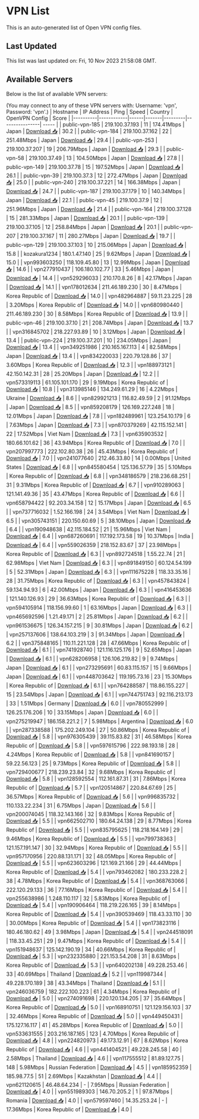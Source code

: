 # VPN List

This is an auto-generated list of Open VPN config files.

## Last Updated

This list was last updated on: Fri, 10 Nov 2023 21:58:08 GMT.

## Available Servers

Below is the list of available VPN servers:

(You may connect to any of these VPN servers with: Username: 'vpn', Password: 'vpn'.)
| Hostname | IP Address | Ping | Speed | Country | OpenVPN Config | Score |
|----------|------------|------|-------|---------|----------------| ----- |
| public-vpn-185 | 219.100.37.193 | 11 | 174.41Mbps | Japan | [Download 📥](./configs/server_0_JP.ovpn) | 30.2 |
| public-vpn-184 | 219.100.37.162 | 22 | 251.48Mbps | Japan | [Download 📥](./configs/server_1_JP.ovpn) | 29.4 |
| public-vpn-253 | 219.100.37.207 | 19 | 206.79Mbps | Japan | [Download 📥](./configs/server_2_JP.ovpn) | 29.3 |
| public-vpn-58 | 219.100.37.49 | 13 | 104.50Mbps | Japan | [Download 📥](./configs/server_3_JP.ovpn) | 27.8 |
| public-vpn-149 | 219.100.37.78 | 15 | 197.52Mbps | Japan | [Download 📥](./configs/server_4_JP.ovpn) | 26.1 |
| public-vpn-39 | 219.100.37.3 | 12 | 272.47Mbps | Japan | [Download 📥](./configs/server_5_JP.ovpn) | 25.0 |
| public-vpn-240 | 219.100.37.221 | 14 | 166.38Mbps | Japan | [Download 📥](./configs/server_6_JP.ovpn) | 24.7 |
| public-vpn-187 | 219.100.37.179 | 10 | 140.34Mbps | Japan | [Download 📥](./configs/server_7_JP.ovpn) | 22.1 |
| public-vpn-45 | 219.100.37.9 | 12 | 251.96Mbps | Japan | [Download 📥](./configs/server_8_JP.ovpn) | 21.4 |
| public-vpn-164 | 219.100.37.128 | 15 | 281.33Mbps | Japan | [Download 📥](./configs/server_9_JP.ovpn) | 20.1 |
| public-vpn-139 | 219.100.37.105 | 12 | 258.84Mbps | Japan | [Download 📥](./configs/server_10_JP.ovpn) | 20.1 |
| public-vpn-207 | 219.100.37.167 | 11 | 280.27Mbps | Japan | [Download 📥](./configs/server_11_JP.ovpn) | 19.7 |
| public-vpn-129 | 219.100.37.103 | 10 | 215.06Mbps | Japan | [Download 📥](./configs/server_12_JP.ovpn) | 15.8 |
| kozakura1234 | 180.1.47.140 | 25 | 9.62Mbps | Japan | [Download 📥](./configs/server_13_JP.ovpn) | 15.0 |
| vpn993603250 | 118.109.45.80 | 13 | 12.99Mbps | Japan | [Download 📥](./configs/server_14_JP.ovpn) | 14.6 |
| vpn277910437 | 106.180.102.77 | 33 | 5.46Mbps | Japan | [Download 📥](./configs/server_15_JP.ovpn) | 14.4 |
| vpn529296033 | 210.170.8.26 | 8 | 42.17Mbps | Japan | [Download 📥](./configs/server_16_JP.ovpn) | 14.1 |
| vpn178012634 | 211.46.189.230 | 30 | 8.47Mbps | Korea Republic of | [Download 📥](./configs/server_17_KR.ovpn) | 14.0 |
| vpn482964887 | 59.11.23.225 | 28 | 3.20Mbps | Korea Republic of | [Download 📥](./configs/server_18_KR.ovpn) | 14.0 |
| vpn680980440 | 211.46.189.230 | 30 | 8.58Mbps | Korea Republic of | [Download 📥](./configs/server_19_KR.ovpn) | 13.9 |
| public-vpn-46 | 219.100.37.10 | 21 | 208.74Mbps | Japan | [Download 📥](./configs/server_20_JP.ovpn) | 13.7 |
| vpn316845702 | 218.227.93.89 | 10 | 3.12Mbps | Japan | [Download 📥](./configs/server_21_JP.ovpn) | 13.4 |
| public-vpn-224 | 219.100.37.201 | 10 | 234.05Mbps | Japan | [Download 📥](./configs/server_22_JP.ovpn) | 13.4 |
| vpn349251986 | 210.165.167.113 | 4 | 82.58Mbps | Japan | [Download 📥](./configs/server_23_JP.ovpn) | 13.4 |
| vpn834220033 | 220.79.128.86 | 37 | 3.60Mbps | Korea Republic of | [Download 📥](./configs/server_24_KR.ovpn) | 12.3 |
| vpn188973121 | 42.150.142.31 | 28 | 25.20Mbps | Japan | [Download 📥](./configs/server_25_JP.ovpn) | 12.2 |
| vpn573319113 | 61.105.101.170 | 29 | 9.19Mbps | Korea Republic of | [Download 📥](./configs/server_26_KR.ovpn) | 10.8 |
| vpn313985146 | 134.249.61.29 | 16 | 4.22Mbps | Ukraine | [Download 📥](./configs/server_27_UA.ovpn) | 8.6 |
| vpn829921213 | 116.82.49.59 | 2 | 91.12Mbps | Japan | [Download 📥](./configs/server_28_JP.ovpn) | 8.5 |
| vpn859208179 | 126.169.227.248 | 18 | 12.01Mbps | Japan | [Download 📥](./configs/server_29_JP.ovpn) | 7.8 |
| vpn182489961 | 123.254.10.179 | 6 | 7.63Mbps | Japan | [Download 📥](./configs/server_30_JP.ovpn) | 7.3 |
| vpn870379269 | 42.115.152.141 | 22 | 17.52Mbps | Viet Nam | [Download 📥](./configs/server_31_VN.ovpn) | 7.3 |
| vpn635903532 | 180.66.101.62 | 36 | 43.94Mbps | Korea Republic of | [Download 📥](./configs/server_32_KR.ovpn) | 7.0 |
| vpn207997773 | 222.102.80.38 | 26 | 45.43Mbps | Korea Republic of | [Download 📥](./configs/server_33_KR.ovpn) | 7.0 |
| vpn241077640 | 212.46.33.80 | 14 | 0.00Mbps | United States | [Download 📥](./configs/server_34_US.ovpn) | 6.8 |
| vpn845580454 | 125.136.57.79 | 35 | 5.10Mbps | Korea Republic of | [Download 📥](./configs/server_35_KR.ovpn) | 6.8 |
| vpn348186579 | 218.236.68.251 | 31 | 9.31Mbps | Korea Republic of | [Download 📥](./configs/server_36_KR.ovpn) | 6.7 |
| vpn910289063 | 121.141.49.36 | 35 | 43.47Mbps | Korea Republic of | [Download 📥](./configs/server_37_KR.ovpn) | 6.6 |
| vpn658794422 | 92.203.34.158 | 12 | 15.17Mbps | Japan | [Download 📥](./configs/server_38_JP.ovpn) | 6.5 |
| vpn737716032 | 1.52.166.198 | 24 | 3.54Mbps | Viet Nam | [Download 📥](./configs/server_39_VN.ovpn) | 6.5 |
| vpn305743151 | 220.150.60.69 | 5 | 38.10Mbps | Japan | [Download 📥](./configs/server_40_JP.ovpn) | 6.4 |
| vpn190948638 | 42.115.184.52 | 21 | 15.96Mbps | Viet Nam | [Download 📥](./configs/server_41_VN.ovpn) | 6.4 |
| vpn687260691 | 117.192.173.58 | 19 | 10.37Mbps | India | [Download 📥](./configs/server_42_IN.ovpn) | 6.4 |
| vpn559026359 | 218.152.83.67 | 37 | 23.98Mbps | Korea Republic of | [Download 📥](./configs/server_43_KR.ovpn) | 6.3 |
| vpn892724518 | 1.55.22.74 | 21 | 62.98Mbps | Viet Nam | [Download 📥](./configs/server_44_VN.ovpn) | 6.3 |
| vpn891849150 | 60.124.54.199 | 5 | 52.31Mbps | Japan | [Download 📥](./configs/server_45_JP.ovpn) | 6.3 |
| vpn111675228 | 118.33.35.16 | 28 | 31.75Mbps | Korea Republic of | [Download 📥](./configs/server_46_KR.ovpn) | 6.3 |
| vpn457843824 | 59.134.94.93 | 6 | 42.00Mbps | Japan | [Download 📥](./configs/server_47_JP.ovpn) | 6.3 |
| vpn416453636 | 121.140.126.93 | 29 | 36.63Mbps | Korea Republic of | [Download 📥](./configs/server_48_KR.ovpn) | 6.3 |
| vpn594105914 | 118.156.99.60 | 1 | 63.16Mbps | Japan | [Download 📥](./configs/server_49_JP.ovpn) | 6.3 |
| vpn465692596 | 1.21.49.171 | 2 | 25.81Mbps | Japan | [Download 📥](./configs/server_50_JP.ovpn) | 6.2 |
| vpn961536675 | 126.34.157.215 | 9 | 30.81Mbps | Japan | [Download 📥](./configs/server_51_JP.ovpn) | 6.2 |
| vpn257137606 | 138.64.103.219 | 3 | 91.34Mbps | Japan | [Download 📥](./configs/server_52_JP.ovpn) | 6.2 |
| vpn375848165 | 110.11.221.128 | 28 | 47.66Mbps | Korea Republic of | [Download 📥](./configs/server_53_KR.ovpn) | 6.1 |
| vpn741928740 | 121.116.125.176 | 9 | 52.65Mbps | Japan | [Download 📥](./configs/server_54_JP.ovpn) | 6.1 |
| vpn628206958 | 126.106.219.82 | 9 | 9.74Mbps | Japan | [Download 📥](./configs/server_55_JP.ovpn) | 6.1 |
| vpn273295691 | 60.83.115.157 | 15 | 9.66Mbps | Japan | [Download 📥](./configs/server_56_JP.ovpn) | 6.1 |
| vpn448703642 | 119.195.73.16 | 23 | 15.30Mbps | Korea Republic of | [Download 📥](./configs/server_57_KR.ovpn) | 6.1 |
| vpn764288587 | 118.86.155.227 | 15 | 23.54Mbps | Japan | [Download 📥](./configs/server_58_JP.ovpn) | 6.1 |
| vpn744751743 | 92.116.213.173 | 33 | 1.51Mbps | Germany | [Download 📥](./configs/server_59_DE.ovpn) | 6.0 |
| vpn780552999 | 126.25.176.206 | 10 | 33.15Mbps | Japan | [Download 📥](./configs/server_60_JP.ovpn) | 6.0 |
| vpn275219947 | 186.158.221.2 | 7 | 5.98Mbps | Argentina | [Download 📥](./configs/server_61_AR.ovpn) | 6.0 |
| vpn287338588 | 175.202.249.104 | 27 | 50.86Mbps | Korea Republic of | [Download 📥](./configs/server_62_KR.ovpn) | 5.8 |
| vpn976305439 | 39.115.83.82 | 31 | 46.58Mbps | Korea Republic of | [Download 📥](./configs/server_63_KR.ovpn) | 5.8 |
| vpn597615796 | 222.98.193.18 | 28 | 4.24Mbps | Korea Republic of | [Download 📥](./configs/server_64_KR.ovpn) | 5.8 |
| vpn841690157 | 59.22.56.123 | 25 | 9.73Mbps | Korea Republic of | [Download 📥](./configs/server_65_KR.ovpn) | 5.8 |
| vpn729400677 | 218.239.23.84 | 32 | 9.68Mbps | Korea Republic of | [Download 📥](./configs/server_66_KR.ovpn) | 5.8 |
| vpn128592554 | 112.161.87.31 | 31 | 7.86Mbps | Korea Republic of | [Download 📥](./configs/server_67_KR.ovpn) | 5.7 |
| vpn120514867 | 220.84.67.69 | 25 | 36.57Mbps | Korea Republic of | [Download 📥](./configs/server_68_KR.ovpn) | 5.6 |
| vpn996835732 | 110.133.22.234 | 31 | 6.75Mbps | Japan | [Download 📥](./configs/server_69_JP.ovpn) | 5.6 |
| vpn200074045 | 118.32.143.166 | 32 | 9.83Mbps | Korea Republic of | [Download 📥](./configs/server_70_KR.ovpn) | 5.5 |
| vpn662502710 | 180.64.24.138 | 29 | 8.77Mbps | Korea Republic of | [Download 📥](./configs/server_71_KR.ovpn) | 5.5 |
| vpn835795625 | 118.218.164.149 | 29 | 9.46Mbps | Korea Republic of | [Download 📥](./configs/server_72_KR.ovpn) | 5.5 |
| vpn799738363 | 121.157.191.147 | 30 | 32.94Mbps | Korea Republic of | [Download 📥](./configs/server_73_KR.ovpn) | 5.5 |
| vpn957170956 | 220.88.131.171 | 32 | 48.05Mbps | Korea Republic of | [Download 📥](./configs/server_74_KR.ovpn) | 5.5 |
| vpn623603296 | 121.169.21.166 | 29 | 44.44Mbps | Korea Republic of | [Download 📥](./configs/server_75_KR.ovpn) | 5.4 |
| vpn793462082 | 180.233.228.2 | 38 | 4.78Mbps | Korea Republic of | [Download 📥](./configs/server_76_KR.ovpn) | 5.4 |
| vpn368763066 | 222.120.29.133 | 36 | 77.16Mbps | Korea Republic of | [Download 📥](./configs/server_77_KR.ovpn) | 5.4 |
| vpn255638986 | 1.248.110.117 | 32 | 5.83Mbps | Korea Republic of | [Download 📥](./configs/server_78_KR.ovpn) | 5.4 |
| vpn190906464 | 118.219.226.165 | 39 | 8.14Mbps | Korea Republic of | [Download 📥](./configs/server_79_KR.ovpn) | 5.4 |
| vpn390539469 | 118.43.33.110 | 30 | 30.00Mbps | Korea Republic of | [Download 📥](./configs/server_80_KR.ovpn) | 5.4 |
| vpn173823116 | 180.46.180.62 | 49 | 3.98Mbps | Japan | [Download 📥](./configs/server_81_JP.ovpn) | 5.4 |
| vpn244518091 | 118.33.45.251 | 29 | 9.47Mbps | Korea Republic of | [Download 📥](./configs/server_82_KR.ovpn) | 5.4 |
| vpn151948637 | 125.142.190.19 | 34 | 40.66Mbps | Korea Republic of | [Download 📥](./configs/server_83_KR.ovpn) | 5.3 |
| vpn232335880 | 221.153.54.208 | 31 | 8.63Mbps | Korea Republic of | [Download 📥](./configs/server_84_KR.ovpn) | 5.3 |
| vpn640202138 | 49.228.253.46 | 33 | 40.69Mbps | Thailand | [Download 📥](./configs/server_85_TH.ovpn) | 5.2 |
| vpn119987344 | 49.228.170.189 | 38 | 43.34Mbps | Thailand | [Download 📥](./configs/server_86_TH.ovpn) | 5.1 |
| vpn246036759 | 182.222.100.223 | 61 | 4.34Mbps | Korea Republic of | [Download 📥](./configs/server_87_KR.ovpn) | 5.0 |
| vpn274091698 | 220.120.134.205 | 37 | 35.64Mbps | Korea Republic of | [Download 📥](./configs/server_88_KR.ovpn) | 5.0 |
| vpn168910751 | 121.129.156.103 | 37 | 32.46Mbps | Korea Republic of | [Download 📥](./configs/server_89_KR.ovpn) | 5.0 |
| vpn449450431 | 175.127.16.117 | 41 | 45.28Mbps | Korea Republic of | [Download 📥](./configs/server_90_KR.ovpn) | 5.0 |
| vpn533631555 | 203.216.187.165 | 123 | 4.70Mbps | Korea Republic of | [Download 📥](./configs/server_91_KR.ovpn) | 4.8 |
| vpn224820973 | 49.173.12.91 | 67 | 8.62Mbps | Korea Republic of | [Download 📥](./configs/server_92_KR.ovpn) | 4.6 |
| vpn441404521 | 49.228.245.58 | 40 | 2.58Mbps | Thailand | [Download 📥](./configs/server_93_TH.ovpn) | 4.6 |
| vpn117555512 | 81.89.127.75 | 148 | 5.98Mbps | Russian Federation | [Download 📥](./configs/server_94_RU.ovpn) | 4.5 |
| vpn185952359 | 185.98.77.5 | 51 | 2.69Mbps | Kazakhstan | [Download 📥](./configs/server_95_KZ.ovpn) | 4.4 |
| vpn621120615 | 46.48.64.234 | - | 7.95Mbps | Russian Federation | [Download 📥](./configs/server_96_RU.ovpn) | 4.0 |
| vpn551989303 | 146.70.205.2 | 1 | 97.87Mbps | Romania | [Download 📥](./configs/server_97_RO.ovpn) | 4.0 |
| vpn579597460 | 14.35.253.24 | - | 17.36Mbps | Korea Republic of | [Download 📥](./configs/server_98_KR.ovpn) | 4.0 |
